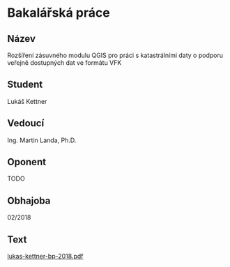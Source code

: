 # Bakalářská práce

## Název

Rozšíření zásuvného modulu QGIS pro práci s katastrálními daty o podporu veřejně dostupných dat ve formátu VFK

## Student

Lukáš Kettner

## Vedoucí

Ing. Martin Landa, Ph.D.

## Oponent

TODO

## Obhajoba

02/2018

## Text

[lukas-kettner-bp-2018.pdf](https://github.com/ctu-geoforall-lab-projects/bp-kettner-2018/raw/master/text/lukas-kettner-bp-2018.pdf)
